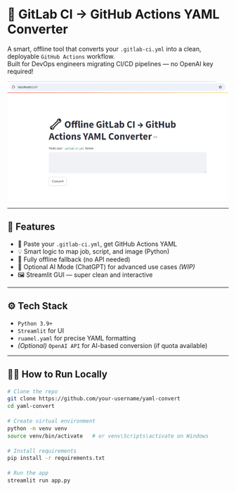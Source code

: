 # 🔧 GitLab CI → GitHub Actions YAML Converter

A smart, offline tool that converts your `.gitlab-ci.yml` into a clean, deployable `GitHub Actions` workflow.  
Built for DevOps engineers migrating CI/CD pipelines — no OpenAI key required!

![Tool Screenshot](screenshot.png) 

---

## 🚀 Features

- 🧾 Paste your `.gitlab-ci.yml`, get GitHub Actions YAML
- 💡 Smart logic to map job, script, and image (Python)
- 🔐 Fully offline fallback (no API needed)
- 🤖 Optional AI Mode (ChatGPT) for advanced use cases *(WIP)*
- 🖼️ Streamlit GUI — super clean and interactive

---

## ⚙️ Tech Stack

- `Python 3.9+`
- `Streamlit` for UI
- `ruamel.yaml` for precise YAML formatting
- *(Optional)* `OpenAI API` for AI-based conversion (if quota available)

---

## 🧑‍💻 How to Run Locally

```bash
# Clone the repo
git clone https://github.com/your-username/yaml-convert
cd yaml-convert

# Create virtual environment
python -m venv venv
source venv/bin/activate   # or venv\Scripts\activate on Windows

# Install requirements
pip install -r requirements.txt

# Run the app
streamlit run app.py
